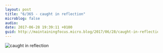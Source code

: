 ```yaml
---
layout: post
title: "6/365 - caught in reflection"
microblog: false
audio: 
date: 2017-06-28 19:39:11 +0100
guid: http://maintainingfocus.micro.blog/2017/06/28/caught-in-reflection.html
---
```

![caught in reflection](https://f000.backblazeb2.com/file/Roel-Share/caught-in-reflection.jpg)
